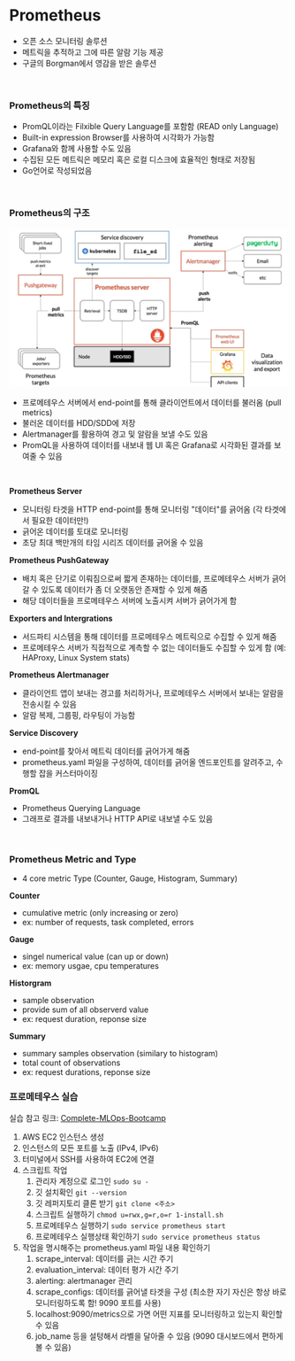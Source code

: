 # Prometheus
- 오픈 소스 모니터링 솔루션
- 메트릭을 추적하고 그에 따른 알람 기능 제공
- 구글의 Borgman에서 영감을 받은 솔루션

<br/>

### Prometheus의 특징
- PromQL이라는 Filxible Query Language를 포함함 (READ only Language)
- Built-in expression Browser를 사용하여 시각화가 가능함
- Grafana와 함께 사용할 수도 있음
- 수집된 모든 메트릭은 메모리 혹은 로컬 디스크에 효율적인 형태로 저장됨
- Go언어로 작성되었음

<br/>

### Prometheus의 구조
![Alt text](Images/image.png)
* 프로메테우스 서버에서 end-point를 통해 클라이언트에서 데이터를 불러옴 (pull metrics)
* 불러온 데이터를 HDD/SDD에 저장
* Alertmanager를 활용하여 경고 및 알람을 보낼 수도 있음
* PromQL을 사용하여 데이터를 내보내 웹 UI 혹은 Grafana로 시각화된 결과를 보여줄 수 있음


<br/>

**Prometheus Server**
* 모니터링 타겟을 HTTP end-point를 통해 모니터링 "데이터"를 긁어옴 (각 타겟에서 필요한 데이터만!)
* 긁어온 데이터를 토대로 모니터링
* 초당 최대 백만개의 타임 시리즈 데이터를 긁어올 수 있음


**Prometheus PushGateway**
* 배치 혹은 단기로 이뤄짐으로써 짧게 존재하는 데이터를, 프로메테우스 서버가 긁어갈 수 있도록 데이터가 좀 더 오랫동안 존재할 수 있게 해줌
* 해당 데이터들을 프로메테우스 서버에 노출시켜 서버가 긁어가게 함


**Exporters and Intergrations**
* 서드파티 시스템을 통해 데이터를 프로메테우스 메트릭으로 수집할 수 있게 해줌
* 프로메테우스 서버가 직접적으로 계측할 수 없는 데이터들도 수집할 수 있게 함 (예: HAProxy, Linux System stats)

**Prometheus Alertmanager**
* 클라이언트 앱이 보내는 경고를 처리하거나, 프로메테우스 서버에서 보내는 알람을 전송시킬 수 있음
* 알람 복제, 그룹핑, 라우팅이 가능함

**Service Discovery**
* end-point를 찾아서 메트릭 데이터를 긁어가게 해줌
* prometheus.yaml 파일을 구성하여, 데이터를 긁어올 엔드포인트를 알려주고, 수행할 잡을 커스터마이징

**PromQL**
* Prometheus Querying Language
* 그래프로 결과를 내보내거나 HTTP API로 내보낼 수도 있음

<br/>

### Prometheus Metric and Type
* 4 core metric Type (Counter, Gauge, Histogram, Summary)

**Counter**
* cumulative metric (only increasing or zero)
* ex: number of requests, task completed, errors

**Gauge**
* singel numerical value (can up or down)
* ex: memory usgae, cpu temperatures

**Historgram**
* sample observation
* provide sum of all observerd value
* ex: request duration, reponse size

**Summary**
* summary samples observation (similary to histogram)
* total count of observations
* ex: request durations, reponse size

### 프로메테우스 실습
실습 참고 링크: [Complete-MLOps-Bootcamp](https://github.com/manifoldailearning/Complete-MLOps-BootCamp/tree/main/Continuous-Monitoring-Prometheus-Grafana)
1. AWS EC2 인스턴스 생성
2. 인스턴스의 모든 포트를 노출 (IPv4, IPv6) 
3. 터미널에서 SSH를 사용하여 EC2에 연결
4. 스크립트 작업
   1. 관리자 계정으로 로그인 ``sudo su -``
   2. 깃 설치확인 ``git --version``
   3. 깃 레퍼지토리 클론 받기 ``git clone <주소>``
   4. 스크립트 실행하기 ``chmod u=rwx,g=r,o=r 1-install.sh``
   5. 프로메테우스 실행하기 ``sudo service prometheus start``
   6. 프로메테우스 실행상태 확인하기 ``sudo service prometheus status``
5. 작업을 명시해주는 prometheus.yaml 파일 내용 확인하기
   1. scrape_interval: 데이터를 긁는 시간 주기
   2. evaluation_interval: 데이터 평가 시간 주기
   3. alerting: alertmanager 관리
   4. scrape_configs: 데이터를 긁어낼 타겟을 구성 (최소한 자기 자신은 항상 바로 모니터링하도록 함! 9090 포트를 사용)
   5. localhost:9090/metrics으로 가면 어떤 지표를 모니터링하고 있는지 확인할 수 있음
   6. job_name 등을 설텅해서 라벨을 달아줄 수 있음 (9090 대시보드에서 편하게 볼 수 있음)